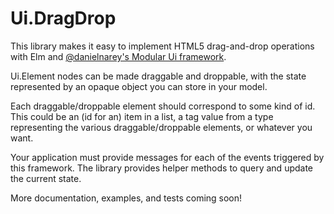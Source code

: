 # Ui.DragDrop

This library makes it easy to implement HTML5 drag-and-drop operations with Elm and
[@danielnarey's Modular Ui framework](https://github.com/danielnarey/elm-modular-ui/).

Ui.Element nodes can be made draggable and droppable, with the state represented by an opaque object you can store in your model.

Each draggable/droppable element should correspond to some kind of id. This could be an (id for an) item in a list, a tag value from a type representing the various draggable/droppable elements, or whatever you want.

Your application must provide messages for each of the events triggered by this framework. The library provides helper methods to query and update the current state.

More documentation, examples, and tests coming soon!
